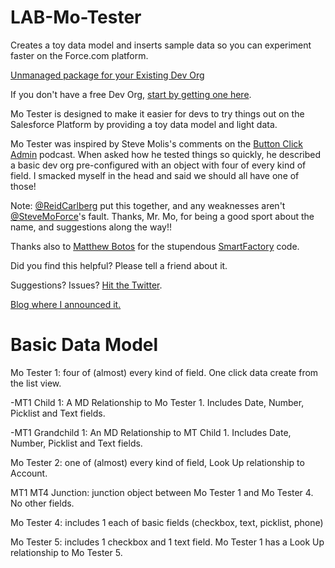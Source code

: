 LAB-Mo-Tester
=============

Creates a toy data model and inserts sample data so you can experiment faster on the Force.com platform.

[Unmanaged package for your Existing Dev Org](https://login.salesforce.com/packaging/installPackage.apexp?p0=04tE0000000IKOJ)

If you don't have a free Dev Org, [start by getting one here](http://developer.force.com/join).

Mo Tester is designed to make it easier for devs to try things out on the Salesforce Platform 
by providing a toy data model and light data.

Mo Tester was inspired by Steve Molis's comments on the [Button Click Admin](http://buttonclickadmin.com/) podcast. 
When asked how he tested things so quickly, he described a basic dev org pre-configured 
with an object with four of every kind of field. I smacked myself in the head and said 
we should all have one of those!

Note: [@ReidCarlberg](http://twitter.com/ReidCarlberg) put this together, and any weaknesses aren't [@SteveMoForce](http://twitter.com/SteveMoForce)'s fault. Thanks, Mr. Mo, for being a good sport about the name, and suggestions along the way!!

Thanks also to [Matthew Botos](http://twitter.com/BotosCloud) for the stupendous [SmartFactory](https://github.com/mbotos/SmartFactory-for-Force.com) code.

Did you find this helpful? Please tell a friend about it.

Suggestions? Issues? [Hit the Twitter](http://twitter.com/ReidCarlberg).

[Blog where I announced it.](http://blogs.developerforce.com/developer-relations/2013/03/experiment-faster-on-force-com.html)

Basic Data Model
================

Mo Tester 1: four of (almost) every kind of field.  One click data create from the list view.

-MT1 Child 1: A MD Relationship to Mo Tester 1.  Includes Date, Number, Picklist and Text fields. 

-MT1 Grandchild 1: An MD Relationship to MT Child 1.  Includes Date, Number, Picklist and Text fields. 

Mo Tester 2: one of (almost) every kind of field, Look Up relationship to Account.

MT1 MT4 Junction: junction object between Mo Tester 1 and Mo Tester 4. No other fields.

Mo Tester 4: includes 1 each of basic fields (checkbox, text, picklist, phone)

Mo Tester 5: includes 1 checkbox and 1 text field.  Mo Tester 1 has a Look Up relationship to Mo Tester 5.
